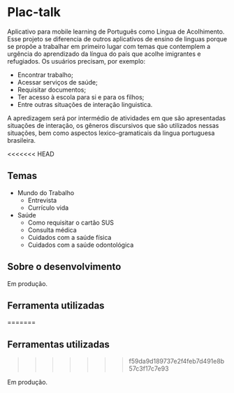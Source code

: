 # Plac-talk

Aplicativo para mobile learning de Português como Lingua de Acolhimento. Esse projeto se diferencia de outros aplicativos de ensino de linguas porque se propõe a trabalhar em primeiro lugar com temas que contemplem a urgência do aprendizado da língua do país que acolhe imigrantes e refugiados. Os usuários precisam, por exemplo:

- Encontrar trabalho;
- Acessar serviços de saúde;
- Requisitar documentos;
- Ter acesso à escola para si e para os filhos;
- Entre outras situações de interação linguistica.

A apredizagem será por intermédio de atividades em que são apresentadas situações de interação, os gêneros discursivos que são utilizados nessas situações, bem como aspectos lexico-gramaticais da lingua portuguesa brasileira.

<<<<<<< HEAD
## Temas

- Mundo do Trabalho
  - Entrevista
  - Currículo vida
- Saúde
  - Como requisitar o cartão SUS
  - Consulta médica
  - Cuidados com a saúde física
  - Cuidados com a saúde odontológica

## Sobre o desenvolvimento

Em produção.

## Ferramenta utilizadas
=======
## Ferramentas utilizadas
>>>>>>> f59da9d189737e2f4feb7d491e8b57c3f17c7e93

Em produção.

